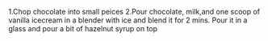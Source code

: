 1.Chop chocolate into small peices
2.Pour chocolate, milk,and one scoop of vanilla icecream in a blender with ice and blend it for 2 mins.
Pour it in a glass and pour a bit of hazelnut syrup on top
